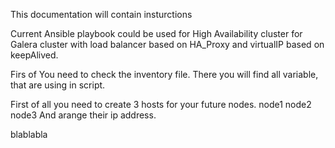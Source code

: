 This documentation will contain insturctions

Current Ansible playbook could be used for High Availability cluster
for Galera cluster with load balancer based on HA_Proxy and virtualIP
based on keepAlived.

Firs of You need to check the inventory file. There you will find all
variable, that are using in script.

First of all you need to create 3 hosts for your future nodes. 
node1
node2
node3
And arange their ip address.


blablabla

